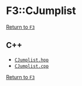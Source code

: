 # F3::CJumplist

[Return to `F3`](/docs/F3.md)

## C++

- [`CJumplist.hpp`](/c++/include/CJumplist.hpp)
- [`CJumplist.cpp`](/c++/source/CJumplist.cpp)

[Return to `F3`](/docs/F3.md)